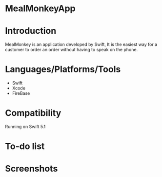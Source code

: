 # MealMonkeyApp

# Introduction

MealMonkey is an application developed by Swift, It is the easiest way for a customer to order an order without having to speak on the phone.

# Languages/Platforms/Tools
* Swift
* Xcode
* FireBase

# Compatibility

Running on Swift 5.1

# To-do list


# Screenshots
